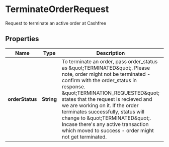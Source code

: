 

# TerminateOrderRequest

Request to terminate an active order at Cashfree

## Properties

| Name | Type | Description | Notes |
|------------ | ------------- | ------------- | -------------|
|**orderStatus** | **String** | To terminate an order, pass order_status as \&quot;TERMINATED\&quot;. Please note, order might not be terminated - confirm with the order_status in response. \&quot;TERMINATION_REQUESTED\&quot; states that the request is recieved and we are working on it. If the order terminates successfully, status will change to \&quot;TERMINATED\&quot;. Incase there&#39;s any active transaction which moved to success - order might not get terminated. |  |



